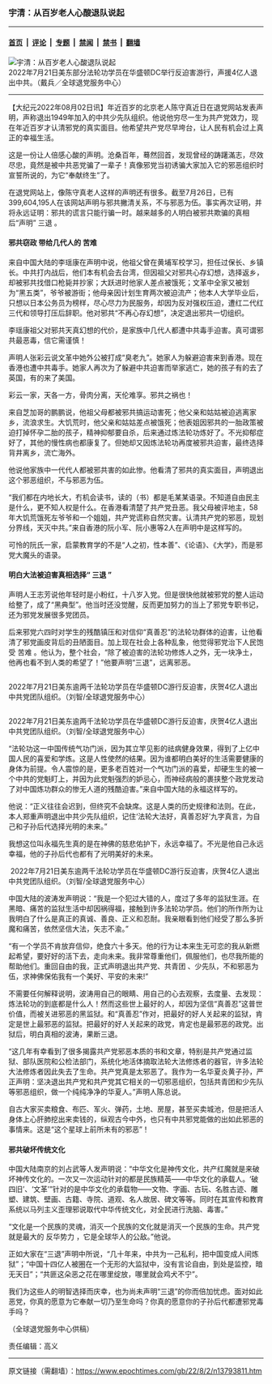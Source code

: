 ### 宇清：从百岁老人心酸退队说起

---

#### [首页](../../../..?n13793811) &nbsp;|&nbsp; [评论](../../../../../epoch-comment?n13793811) &nbsp;|&nbsp; [专题](../../../../../epoch-special?n13793811) &nbsp;|&nbsp; [禁闻](../../../../../epoch-news?n13793811) &nbsp;|&nbsp; [禁书](../../../../../books?n13793811) &nbsp;|&nbsp; [翻墙](https://github.com/gfw-breaker/nogfw/blob/master/README.md?n13793811)


<div><img alt="宇清：从百岁老人心酸退队说起" class="attachment-djy_600_400 size-djy_600_400 wp-post-image" src="https://i.epochtimes.com/assets/uploads/2022/08/id13793813-4f4b4f4c49b0a9eb90e44c51bf7285d1-600x400.png"/>
<div class="caption">
 2022年7月21日美东部分法轮功学员在华盛顿DC举行反迫害游行，声援4亿人退出中共。（戴兵／全球退党服务中心）
</div></div><hr/><div class="post_content" id="artbody" itemprop="articleBody">
 <!-- article content begin -->
 <p>
  【大纪元2022年08月02日讯】年近百岁的北京老人陈守真近日在退党网站发表声明，声称退出1949年加入的中共少先队组织。他说他穷尽一生为共产党效力，现在年近百岁才认清邪党的真实面目。他希望共产党尽早垮台，让人民有机会过上真正的幸福生活。
 </p>
 <p>
  这是一份让人倍感心酸的声明。沧桑百年，蓦然回首，发现曾经的踌躇滿志，尽效尽忠，竟然是被中共恶党骗了一辈子！真像邪党当初诱骗大家加入它的邪恶组织时宣誓所说的，为它“奉献终生”了。
 </p>
 <p>
  在退党网站上，像陈守真老人这样的声明还有很多。截至7月26日，已有399,604,195人在该网站声明与邪共撇清关系，不与邪恶为伍。事实再次证明，并将永远证明：邪共的谎言只能行骗一时。越来越多的人明白被邪共欺骗的真相后“声明”
  <ok href="https://www.epochtimes.com/gb/tag/%E4%B8%89%E9%80%80.html">
   三退
  </ok>
  。
 </p>
 <h4>
  <ok href="https://www.epochtimes.com/gb/tag/%E9%82%AA%E5%85%B1%E7%AA%83%E6%94%BF.html">
   邪共窃政
  </ok>
  带给几代人的
  <ok href="https://www.epochtimes.com/gb/tag/%E8%8B%A6%E9%9A%BE.html">
   苦难
  </ok>
 </h4>
 <p>
  来自中国大陆的李瑶康在声明中说，他祖父曾在黄埔军校学习，担任过保长、乡镇长。中共打内战后，他们本有机会去台湾，但因祖父对邪共心存幻想，选择返乡，却被邪共找借口枪毙并抄家；大跃进时他家人差点被饿死；文革中全家又被划为“黑五类”，爷爷被游街；他母亲因计划生育两次被迫流产；他本人大学毕业后，只想以日本公务员为榜样，尽心尽力为民服务，却因为反对强权压迫，遭红二代红三代和领导打压后辞职。他对邪共“不再心存幻想”，决定退出邪共一切组织。
 </p>
 <p>
  李瑶康祖父对邪共天真幻想的代价，是家族中几代人都遭中共毒手迫害。真可谓邪共最恶毒，信它需谨慎！
 </p>
 <p>
  声明人张彩云说文革中她外公被打成“臭老九”。她家人为躲避迫害来到香港。现在香港也遭中共毒手。她家人再次为了躲避中共迫害而举家逃亡，她的孩子有的去了英国，有的来了美国。
 </p>
 <p>
  彩云一家，天各一方，骨肉分离，天伦难享。邪共之祸也！
 </p>
 <p>
  来自芝加哥的鹏鹏说，他祖父母都被邪共搞运动害死；他父亲和姑姑被迫逃离家乡，流浪求生。大饥荒时，他父亲和姑姑差点被饿死；他表姐因邪共的一胎政策被迫打掉怀孕二胎的孩子，精神抑郁要自杀，后来通过炼法轮功炼好了。不光抑郁症好了，其他的慢性病也都康复了。但她却又因炼法轮功再度被邪共迫害，最终选择背井离乡，流亡海外。
 </p>
 <p>
  他说他家族中一代代人都被邪共害的如此惨。他看清了邪共的真实面目，声明退出这个邪恶组织，不与邪恶为伍。
 </p>
 <p>
  “我们都在内地长大，冇机会读书，读的（书）都是毛某某语录。不知道自由民主是什么，更不知人权是什么。在香港看清楚了共产党丑恶。我父母被评地主，58年大饥荒饿死左爷爷和一个姐姐，共产党谎称自然灾害。认清共产党的邪恶，现划分界线，天灭中共。”来自香港的阮小军、阮小惠等2人在声明中是这样写的。
 </p>
 <p>
  可怜的阮氏一家，启蒙教育学的不是“人之初，性本善”、《论语》、《大学》，而是邪党大魔头的语录。
 </p>
 <h4>
  明白大法被迫害真相选择“
  <ok href="https://www.epochtimes.com/gb/tag/%E4%B8%89%E9%80%80.html">
   三退
  </ok>
  ”
 </h4>
 <p>
  声明人王志芳说他年轻时是小粉红，十八岁入党。但是很快他就被邪党的整人运动给整了，成了“黑典型”。他当时还没觉醒，反而更加努力的当上了邪党专职书记，还为邪党发展很多党团员。
 </p>
 <p>
  后来邪党六四时对学生的残酷镇压和对信仰“真善忍”的法轮功群体的迫害，让他看清了邪党画皮背后的丑陋面目。加上现在社会上各种乱象，他觉得邪党治下人民饱受
  <ok href="https://www.epochtimes.com/gb/tag/%E8%8B%A6%E9%9A%BE.html">
   苦难
  </ok>
  。他认为，整个社会，“除了被迫害的法轮功修炼人之外，无一块净土，他再也看不到人类的希望了！”他要声明“三退”，远离邪恶。
 </p>
 <p>
  <ok href="https://i.epochtimes.com/assets/uploads/2022/08/id13793815-1194eac9b1b134a79c02fb8110f85271.png">
   <img alt="" class="size-medium wp-image-13793815 aligncenter" src="https://i.epochtimes.com/assets/uploads/2022/08/id13793815-1194eac9b1b134a79c02fb8110f85271-450x300.png"/>
  </ok>
 </p>
 <p>
  2022年7月21日美东逾两千法轮功学员在华盛顿DC游行反迫害，庆贺4亿人退出中共党团队组织。（刘智/全球退党服务中心）
 </p>
 <p>
  <ok href="https://i.epochtimes.com/assets/uploads/2022/08/id13793816-9372459d1f60b152993ce2fac0e9f448.png">
   <img alt="" class="size-medium wp-image-13793816 aligncenter" src="https://i.epochtimes.com/assets/uploads/2022/08/id13793816-9372459d1f60b152993ce2fac0e9f448-450x337.png"/>
  </ok>
 </p>
 <p>
  2022年7月21日美东逾两千法轮功学员在华盛顿DC游行反迫害，庆贺4亿人退出中共党团队组织。（刘智/全球退党服务中心）
 </p>
 <p>
  “法轮功这一中国传统气功门派，因为其立竿见影的祛病健身效果，得到了上亿中国人民的喜爱和学炼。这是人性使然的结果。因为谁都明白美好的生活需要健康的身体为前提。令人震惊的是，更多老百姓对一个气功门派的喜爱，却硬生生的被一个中共的党魁盯上，并因为此党魁强烈的妒忌心，而神经病般的裹挟整个政党发动了对中国炼功群众的惨无人道的残酷迫害。”来自中国大陆的永福这样写的。
 </p>
 <p>
  他说：“正义往往会迟到，但终究不会缺席。这是人类的历史规律和法则。在此，本人郑重声明退出中共少先队组织，记住‘法轮大法好，真善忍好’九字真言，为自己和子孙后代选择光明的未来。”
 </p>
 <p>
  我想这位叫永福先生真的是在神佛的慈悲佑护下，永远幸福了。不光是他自己永远幸福，他的子孙后代也都有了光明美好的未来。
 </p>
 <p>
  <ok href="https://i.epochtimes.com/assets/uploads/2022/08/id13793817-dc21054e72d689bdc7b30439fbb78444.png">
   <img alt="" class="size-medium wp-image-13793817 aligncenter" src="https://i.epochtimes.com/assets/uploads/2022/08/id13793817-dc21054e72d689bdc7b30439fbb78444-450x283.png"/>
  </ok>
  2022年7月21日美东逾两千法轮功学员在华盛顿DC游行反迫害，庆贺4亿人退出中共党团队组织。（刘智/全球退党服务中心）
 </p>
 <p>
  中国大陆的波涛发声明说：“我是一个犯过大错的人，度过了多年的监狱生涯。在黑暗、痛苦的监狱生活中却因祸得福，接触到许多法轮功学员。他们的所作所为让我明白了什么是真正的真诚、善良、正义和忍耐。我亲眼看到他们经受了那么多折魔和痛苦，依然坚信大法，矢志不渝。”
 </p>
 <p>
  “有一个学员不肯放弃信仰，绝食六十多天。他的行为让本来生无可恋的我从新燃起希望，要好好的活下去，走向未来。我非常尊重他们，佩服他们，也尽我所能的帮助他们。重回自由的我，正式声明退出共产党、共青团 、少先队，不和邪恶为伍，求神佛保佑我有一个美好、平安的未来!”
 </p>
 <p>
  不需要任何解释说明，波涛用自己的眼睛、用自己的心去观察，去度量、去发现：炼法轮功的到底都是什么人！然而这些世上最好的人，却因为坚信“真善忍”这普世价值，而被关进邪恶的黑监狱。和“真善忍”作对，把最好的好人关起来的监狱，肯定是世上最邪恶的监狱。把最好的好人关起来的政党，肯定也是最邪恶的政党。出狱后，明白真相的波涛，果断三退。
 </p>
 <p>
  “这几年有幸看到了很多揭露共产党邪恶本质的书和文章，特别是共产党通过监狱、部队医院和公检法部门，系统化地活体摘取法轮大法修炼者的器官，许多法轮大法修炼者因此失去了生命。共产党真是太邪恶了。我作为一名华夏炎黄子孙，严正声明：坚决退出共产党和共产党其它相关的一切邪恶组织，包括共青团和少先队等邪恶组织，做一个纯纯净净的华夏人。”声明人陈总说。
 </p>
 <p>
  自古大家买卖粮食、布匹、军火、弹药，土地、房屋，甚至买卖城池，但是把活人身体上心肝肺挖出来卖钱的，纵观古今中外，也只有中共邪党能做的出如此邪恶的事情来。这是“这个星球上前所未有的邪恶”！
 </p>
 <h4>
  邪共破坏传统文化
 </h4>
 <p>
  中国大陆南京的刘占武等人发声明说：“中华文化是神传文化，共产红魔就是来破坏神传文化的。一次又一次运动针对的都是民族精英——中华文化的承载人。‘破四旧’、‘文革’”针对的是中华文化的承载物——文物、字画、古玩、名胜古迹、雕塑、建筑、壁画、古籍、寺院、道观、名人故居、碑文等等。同时在其宣传和教育系统以马列主义歪理邪说取代中华传统文化，对全民进行洗脑、毒害。”
 </p>
 <p>
  “文化是一个民族的灵魂，消灭一个民族的文化就是消灭一个民族的生命。共产党就是最大的
  <ok href="https://www.epochtimes.com/gb/tag/%E5%8F%8D%E5%8D%8E%E5%8A%BF%E5%8A%9B.html">
   反华势力
  </ok>
  ，它是全球华人的公敌。”他说。
 </p>
 <p>
  正如大家在“三退”声明中所说，“几十年来，中共为一己私利，把中国变成人间炼狱”；“中国十四亿人被圈在一个无形的大监狱中，没有言论自由，到处是监控，暗无天日”；“共匪这朵恶之花在哪里绽放，哪里就会鸡犬不宁”。
 </p>
 <p>
  我们为这些人的明智选择而庆幸，也为尚未声明“三退”的你而倍加忧虑。面对如此恶党，你真的愿意为它奉献一切乃至生命吗？你真的愿意你的子孙后代都遭邪党毒手吗？
 </p>
 <p>
  （全球退党服务中心供稿）
 </p>
 <p>
  责任编辑：高义
 </p>
 <!-- article content end -->
 <div id="below_article_ad">
 </div>
</div>


---

原文链接（需翻墙）：https://www.epochtimes.com/gb/22/8/2/n13793811.htm